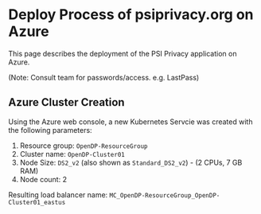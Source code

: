 # Deploy Process of psiprivacy.org on Azure

This page describes the deployment of the PSI Privacy application on Azure.

(Note: Consult team for passwords/access. e.g. LastPass)

## Azure Cluster Creation

Using the Azure web console, a new Kubernetes Servcie was created with the following parameters:

1. Resource group: `OpenDP-ResourceGroup`
1. Cluster name: `OpenDP-Cluster01`
1. Node Size: `DS2_v2` (also shown as `Standard_DS2_v2`) - (2 CPUs, 7 GB RAM)
1. Node count: 2

Resulting load balancer name: `MC_OpenDP-ResourceGroup_OpenDP-Cluster01_eastus`

